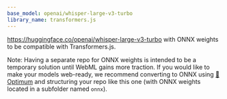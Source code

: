 ```yaml
---
base_model: openai/whisper-large-v3-turbo
library_name: transformers.js
---
```


https://huggingface.co/openai/whisper-large-v3-turbo with ONNX weights to be compatible with Transformers.js.

Note: Having a separate repo for ONNX weights is intended to be a temporary solution until WebML gains more traction. If you would like to make your models web-ready, we recommend converting to ONNX using [🤗 Optimum](https://huggingface.co/docs/optimum/index) and structuring your repo like this one (with ONNX weights located in a subfolder named `onnx`).